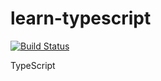 # learn-typescript
[![Build Status](https://travis-ci.org/DreamerKing/learn-typescript.svg?branch=master)](https://travis-ci.org/DreamerKing/learn-typescript)  

TypeScript

